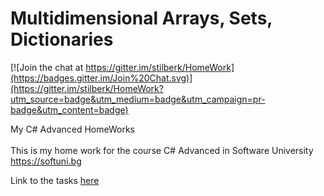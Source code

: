 # Multidimensional Arrays, Sets, Dictionaries

[![Join the chat at https://gitter.im/stilberk/HomeWork](https://badges.gitter.im/Join%20Chat.svg)](https://gitter.im/stilberk/HomeWork?utm_source=badge&utm_medium=badge&utm_campaign=pr-badge&utm_content=badge)

My C# Advanced HomeWorks 
<br></br>
This is my home work for the course C# Advanced in Software University https://softuni.bg
<p>Link to the tasks <a href="https://softuni.bg/downloads/svn/csharp-advanced/Sept-2015/2.%20Advanced-CSharp-MultidimensionalArrays-Sets-Dictionaries-Homework.docx">here</a></p>